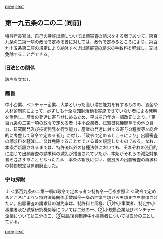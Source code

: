 [prev](/specific/markdowns/特許法/284_Mp-Ch_10-At_195_2.md)
[next](/specific/markdowns/特許法/286_Mp-Ch_10-At_195_3.md)
## 第一九五条の二の二 (同前)
特許庁長官は、自己の特許出願について出願審査の請求をする者であつて、第百九条の二第一項の政令で定める者に対しては、政令で定めるところにより、第百九十五条第二項の規定により納付すべき出願審査の請求の手数料を軽減し、又は免除することができる。

### 旧法との関係
該当条文なし

### 趣旨
中小企業、ベンチャー企業、大学といった高い潜在能力を有するものの、資金や人材的制約によって、必ずしも十全な知財活動を実施できていない者による発明を奨励し、産業の発達に寄与せしめるため、平成三〇年の一部改正により、「第百九条の二第一項の政令で定める者（中小企業者、試験研究機関等その他の資力、研究開発及び技術開発を行う能力、産業の発達に対する寄与の程度等を総合的に考慮して政令で定める者）」に対し、「政令で定めるところにより」出願審査の請求料を軽減し、又は免除することができる旨を規定したものである。なお、本条が新設されるまでは、特許法以外の各種法律においても、それぞれの法目的に応じて出願審査の請求料の減免が措置されていたが、本条がそれらの減免対象者を包含することとなったため、本条の新設に伴い、個別法の出願審査の請求料の特例規定は原則廃止した。

### 字句解説
１ ＜第百九条の二第一項の政令で定める者＞特施令一〇条参照２ ＜政令で定めるところにより＞特許法等関係手数料令一条の四第三項から五項までを参照されたい。出願審査の請求料の減免率は、特許料と同様、①中小事業者、特定中小事業者及び試験研究機関等については二分の一、②小規模企業及びベンチャー企業については三分の二、③福島復興関連中小事業者については四分の三としている。

[prev](/specific/markdowns/特許法/284_Mp-Ch_10-At_195_2.md)
[next](/specific/markdowns/特許法/286_Mp-Ch_10-At_195_3.md)